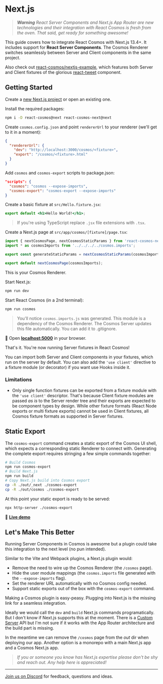 # Next.js

> _**Warning** React Server Components and Next.js App Router are new technologies and their integration with React Cosmos is fresh from the oven. That said, get ready for something awesome!_

This guide covers how to integrate React Cosmos with Next.js 13.4+. It includes support for **React Server Components**. The Cosmos Renderer switches seamlessly between Server and Client components in the same project.

Also check out [react-cosmos/nextjs-example](https://github.com/react-cosmos/nextjs-example), which features both Server and Client fixtures of the glorious [react-tweet](https://github.com/vercel-labs/react-tweet) component.

## Getting Started

Create a [new Next.js project](https://nextjs.org/docs/getting-started/installation) or open an existing one.

Install the required packages:

```bash
npm i -D react-cosmos@next react-cosmos-next@next
```

Create `cosmos.config.json` and point `rendererUrl` to your renderer (we'll get to it in a moment):

```json
{
  "rendererUrl": {
    "dev": "http://localhost:3000/cosmos/<fixture>",
    "export": "/cosmos/<fixture>.html"
  }
}
```

Add `cosmos` and `cosmos-export` scripts to package.json:

```json
"scripts": {
  "cosmos": "cosmos --expose-imports",
  "cosmos-export": "cosmos-export --expose-imports"
}
```

Create a basic fixture at `src/Hello.fixture.jsx`:

```jsx
export default <h1>Hello World!</h1>;
```

> If you're using TypeScript replace `.jsx` file extensions with `.tsx`.

Create a Next.js page at `src/app/cosmos/[fixture]/page.tsx`:

```jsx
import { nextCosmosPage, nextCosmosStaticParams } from 'react-cosmos-next';
import * as cosmosImports from '../../../../cosmos.imports';

export const generateStaticParams = nextCosmosStaticParams(cosmosImports);

export default nextCosmosPage(cosmosImports);
```

This is your Cosmos Renderer.

Start Next.js:

```bash
npm run dev
```

Start React Cosmos (in a 2nd terminal):

```bash
npm run cosmos
```

> You'll notice `cosmos.imports.js` was generated. This module is a dependency of the Cosmos Renderer. The Cosmos Server updates this file automatically. You can add it to .gitignore.

🚀 Open **[localhost:5000](http://localhost:5000)** in your browser.

That's it. You're now running Server fixtures in React Cosmos!

You can import both Server and Client components in your fixtures, which run on the server by default. You can also add the `'use client'` directive to a fixture module (or decorator) if you want use Hooks inside it.

### Limitations

- Only single function fixtures can be exported from a fixture module with the `'use client'` descriptor. That's because Client fixture modules are passed _as is_ to the Server render tree and their exports are expected to be component types by design. While other fixture formats (React Node exports or multi fixture exports) cannot be used in Client fixtures, all Cosmos fixture formats as supported in Server fixtures.

## Static Export

The `cosmos-export` command creates a static export of the Cosmos UI shell, which expects a corresponding static Renderer to connect with. Generating the complete export requires stringing a few simple commands together:

```bash
# Build Cosmos
npm run cosmos-export
# Build Next.js
npm run build
# Copy Next.js build into Cosmos export
cp -R ./out/_next ./cosmos-export
cp -R ./out/cosmos ./cosmos-export
```

At this point your static export is ready to be served:

```bash
npx http-server ./cosmos-export
```

👀 **[Live demo](https://cosmos-nextjs.vercel.app)**

## Let's Make This Better

Running Server Components in Cosmos is awesome but a plugin could take this integration to the next level (no pun intended).

Similar to the Vite and Webpack plugins, a Next.js plugin would:

- Remove the need to wire up the Cosmos Renderer (the `/cosmos` page).
- Hide the user module mappings (the `cosmos.imports` file generated with the `--expose-imports` flag).
- Set the renderer URL automatically with no Cosmos config needed.
- Support static exports out of the box with the `cosmos-export` command.

Making a Cosmos plugin is easy-peasy. Plugging into Next.js is the missing link for a seamless integration.

Ideally we would call the `dev` and `build` Next.js commands programatically. But I don't know if Next.js supports this at the moment. There is a [Custom Server](https://nextjs.org/docs/pages/building-your-application/configuring/custom-server) API but I'm not sure if it works with the App Router architecture and the build part is missing.

In the meantime we can remove the `/cosmos` page from the _out_ dir when deploying our app. Another option is a monorepo with a main Next.js app and a Cosmos Next.js app.

> _If you or someone you know has Next.js expertise please don't be shy and reach out. Any help here is appreciated!_

---

[Join us on Discord](https://discord.gg/3X95VgfnW5) for feedback, questions and ideas.
